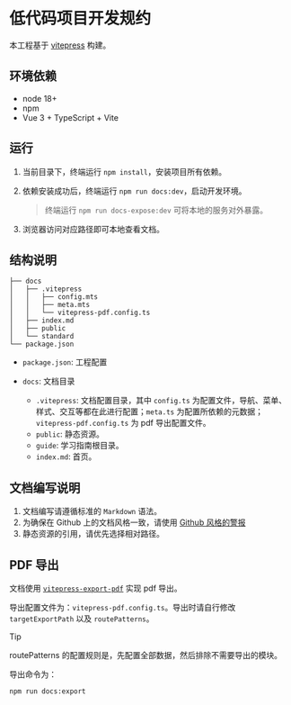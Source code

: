 # 低代码项目开发规约

本工程基于 [vitepress](https://vitepress.dev/guide/what-is-vitepress) 构建。

## 环境依赖

-   node 18+
-   npm
-   Vue 3 + TypeScript + Vite

## 运行

1. 当前目录下，终端运行 `npm install`，安装项目所有依赖。
2. 依赖安装成功后，终端运行 `npm run docs:dev`，启动开发环境。

    > 终端运行 `npm run docs-expose:dev` 可将本地的服务对外暴露。

3. 浏览器访问对应路径即可本地查看文档。

## 结构说明

```text
├── docs
│   ├── .vitepress
│   │   ├── config.mts
│   │   ├── meta.mts
│   │   └── vitepress-pdf.config.ts
│   ├── index.md
│   ├── public
│   └── standard
└── package.json
```

-   `package.json`: 工程配置
-   `docs`: 文档目录

    -   `.vitepress`: 文档配置目录，其中 `config.ts` 为配置文件，导航、菜单、样式、交互等都在此进行配置；`meta.ts` 为配置所依赖的元数据；`vitepress-pdf.config.ts` 为 pdf 导出配置文件。
    -   `public`: 静态资源。
    -   `guide`: 学习指南根目录。
    -   `index.md`: 首页。

## 文档编写说明

1. 文档编写请遵循标准的 `Markdown` 语法。
2. 为确保在 Github 上的文档风格一致，请使用 [Github 风格的警报](https://vitepress.dev/zh/guide/markdown#github-flavored-alerts)
3. 静态资源的引用，请优先选择相对路径。

## PDF 导出

文档使用 [`vitepress-export-pdf`](https://github.com/condorheroblog/vitepress-export-pdf) 实现 pdf 导出。

导出配置文件为：`vitepress-pdf.config.ts`。导出时请自行修改 `targetExportPath` 以及 `routePatterns`。

> [!TIP]
> routePatterns 的配置规则是，先配置全部数据，然后排除不需要导出的模块。

导出命令为：

```bash
npm run docs:export
```
